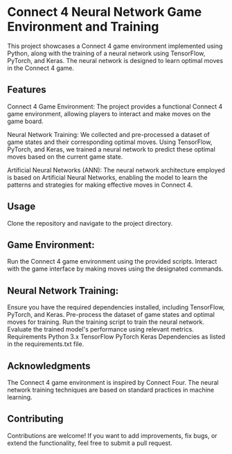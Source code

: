 # Connect 4 Neural Network Game Environment and Training
This project showcases a Connect 4 game environment implemented using Python, along with the training of a neural network using TensorFlow, PyTorch, and Keras. The neural network is designed to learn optimal moves in the Connect 4 game.

## Features
Connect 4 Game Environment: The project provides a functional Connect 4 game environment, allowing players to interact and make moves on the game board.

Neural Network Training: We collected and pre-processed a dataset of game states and their corresponding optimal moves. Using TensorFlow, PyTorch, and Keras, we trained a neural network to predict these optimal moves based on the current game state.

Artificial Neural Networks (ANN): The neural network architecture employed is based on Artificial Neural Networks, enabling the model to learn the patterns and strategies for making effective moves in Connect 4.

## Usage
Clone the repository and navigate to the project directory.

## Game Environment:

Run the Connect 4 game environment using the provided scripts.
Interact with the game interface by making moves using the designated commands.

## Neural Network Training:

Ensure you have the required dependencies installed, including TensorFlow, PyTorch, and Keras.
Pre-process the dataset of game states and optimal moves for training.
Run the training script to train the neural network.
Evaluate the trained model's performance using relevant metrics.
Requirements
Python 3.x
TensorFlow
PyTorch
Keras
Dependencies as listed in the requirements.txt file.

## Acknowledgments
The Connect 4 game environment is inspired by Connect Four.
The neural network training techniques are based on standard practices in machine learning.

## Contributing
Contributions are welcome! If you want to add improvements, fix bugs, or extend the functionality, feel free to submit a pull request.
